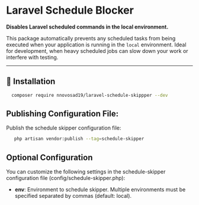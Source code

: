 # Laravel Schedule Blocker

**Disables Laravel scheduled commands in the local environment.**

This package automatically prevents any scheduled tasks from being executed when your application is running in the `local` environment. Ideal for development, when heavy scheduled jobs can slow down your work or interfere with testing.

---

## 🚀 Installation

```bash
  composer require nnovosad19/laravel-schedule-skippper --dev
```

## Publishing Configuration File:
Publish the schedule skipper configuration file:

```bash
   php artisan vendor:publish --tag=schedule-skipper
```   

## Optional Configuration
You can customize the following settings in the schedule-skipper configuration file (config/schedule-skipper.php):

- **env**: Environment to schedule skipper. Multiple environments must be specified separated by commas (default: local).
